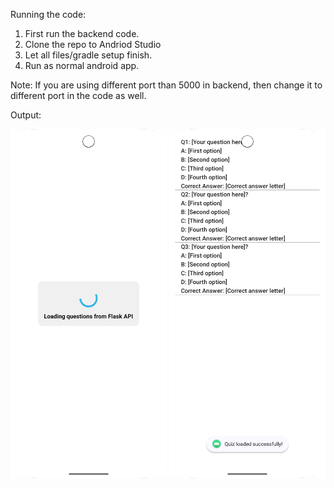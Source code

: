 Running the code:
1. First run the backend code.
2. Clone the repo to Andriod Studio
3. Let all files/gradle setup finish.
4. Run as normal android app.

Note: 
If you are using different port than 5000 in backend, then change it to different port in the code as well.

Output:

<img src="loading_message.png" width="250" alt="Loading Message">

<img src="quiz_loaded.png" width="250" alt="Quiz loaded">
